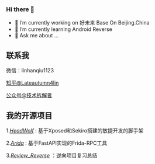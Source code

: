### Hi there 👋

<!--
**lateautumn4lin/lateautumn4lin** is a ✨ _special_ ✨ repository because its `README.md` (this file) appears on your GitHub profile.

Here are some ideas to get you started:

- 🔭 I’m currently working on ...
- 🌱 I’m currently learning ...
- 👯 I’m looking to collaborate on ...
- 🤔 I’m looking for help with ...
- 💬 Ask me about ...
- 📫 How to reach me: ...
- 😄 Pronouns: ...
- ⚡ Fun fact: ...
-->

- 🔭 I’m currently working on 好未来 Base On Beijing.China
- 🌱 I’m currently learning Android Reverse
- 💬 Ask me about ...

## 联系我

微信：linhanqiu1123

[知乎@Lateautumn4lin](https://www.zhihu.com/people/lateautunm)

[公众号@技术拆解者](https://cloudcrawler.club/)

## 我的开源项目

1.[*HeadWolf*](https://github.com/lateautumn4lin/headwolf) : 基于Xposed和Sekiro搭建的敏捷开发的脚手架

2.[*Arida*](https://github.com/lateautumn4lin/arida) : 基于FastAPI实现的Frida-RPC工具

3.[*Review_Reverse*](https://github.com/lateautumn4lin/Review_Reverse) ：逆向项目复习总结
